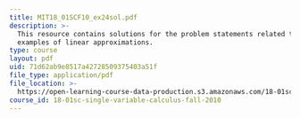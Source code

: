 ```yaml
---
title: MIT18_01SCF10_ex24sol.pdf
description: >-
  This resource contains solutions for the problem statements related to
  examples of linear approximations.
type: course
layout: pdf
uid: 71d62ab9e8517a42728509375403a51f
file_type: application/pdf
file_location: >-
  https://open-learning-course-data-production.s3.amazonaws.com/18-01sc-single-variable-calculus-fall-2010/71d62ab9e8517a42728509375403a51f_MIT18_01SCF10_ex24sol.pdf
course_id: 18-01sc-single-variable-calculus-fall-2010
---
```

